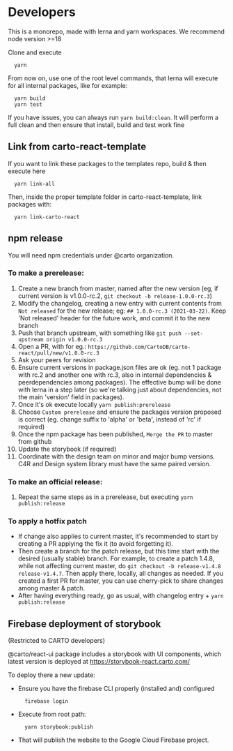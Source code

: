# Developers

This is a monorepo, made with lerna and yarn workspaces. We recommend node version >=18

Clone and execute

```
  yarn
```

From now on, use one of the root level commands, that lerna will execute for all internal packages, like for example:

```
  yarn build
  yarn test
```

If you have issues, you can always run `yarn build:clean`. It will perform a full clean and then ensure that install, build and test work fine

## Link from carto-react-template

If you want to link these packages to the templates repo, build & then execute here

```
  yarn link-all
```

Then, inside the proper template folder in carto-react-template, link packages with:

```
  yarn link-carto-react
```

## npm release

You will need npm credentials under @carto organization.

### To make a **prerelease**:

1. Create a new branch from master, named after the new version (eg, if current version is v1.0.0-rc.2, `git checkout -b release-1.0.0-rc.3`)
2. Modify the changelog, creating a new entry with current contents from `Not released` for the new release; eg: `## 1.0.0-rc.3 (2021-03-22)`. Keep 'Not released' header for the future work, and commit it to the new branch
3. Push that branch upstream, with something like `git push --set-upstream origin v1.0.0-rc.3`
4. Open a PR, with for eg.: `https://github.com/CartoDB/carto-react/pull/new/v1.0.0-rc.3`
5. Ask your peers for revision
6. Ensure current versions in package.json files are ok (eg. not 1 package with rc.2 and another one with rc.3, also in internal dependencies & peerdependencies among packages). The effective bump will be done with lerna in a step later (so we're talking just about dependencies, not the main 'version' field in packages).
7. Once it's ok execute locally `yarn publish:prerelease`
8. Choose `Custom prerelease` and ensure the packages version proposed is correct (eg. change suffix to 'alpha' or 'beta', instead of 'rc' if required)
9. Once the npm package has been published, `Merge the PR` to master from github
10. Update the storybook (if required)
11. Coordinate with the design team on minor and major bump versions. C4R and Design system library must have the same paired version.

### To make an official **release**:

1. Repeat the same steps as in a prerelease, but executing `yarn publish:release`

### To apply a hotfix patch

- If change also applies to current master, it's recommended to start by creating a PR applying the fix it (to avoid forgetting it).
- Then create a branch for the patch release, but this time start with the desired (usually stable) branch. For example, to create a patch 1.4.8, while not affecting current master, do `git checkout -b release-v1.4.8 release-v1.4.7`. Then apply there, locally, all changes as needed. If you created a first PR for master, you can use cherry-pick to share changes among master & patch.
- After having everything ready, go as usual, with changelog entry + `yarn publish:release`

## Firebase deployment of storybook

(Restricted to CARTO developers)

@carto/react-ui package includes a storybook with UI components, which latest version is deployed at https://storybook-react.carto.com/

To deploy there a new update:

- Ensure you have the firebase CLI properly (installed and) configured
  ```
    firebase login
  ```
- Execute from root path:
  ```
    yarn storybook:publish
  ```
- That will publish the website to the Google Cloud Firebase project.
